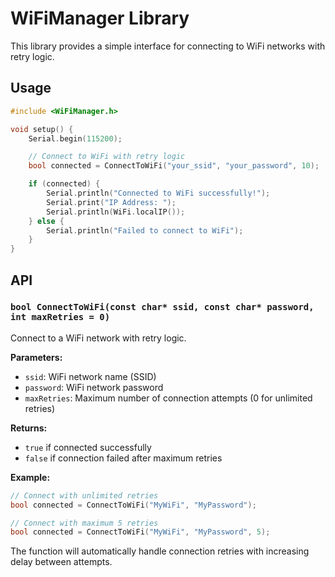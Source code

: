 # WiFiManager Library

This library provides a simple interface for connecting to WiFi networks with retry logic.

## Usage

```cpp
#include <WiFiManager.h>

void setup() {
    Serial.begin(115200);

    // Connect to WiFi with retry logic
    bool connected = ConnectToWiFi("your_ssid", "your_password", 10);

    if (connected) {
        Serial.println("Connected to WiFi successfully!");
        Serial.print("IP Address: ");
        Serial.println(WiFi.localIP());
    } else {
        Serial.println("Failed to connect to WiFi");
    }
}
```

## API

### `bool ConnectToWiFi(const char* ssid, const char* password, int maxRetries = 0)`

Connect to a WiFi network with retry logic.

**Parameters:**
- `ssid`: WiFi network name (SSID)
- `password`: WiFi network password
- `maxRetries`: Maximum number of connection attempts (0 for unlimited retries)

**Returns:**
- `true` if connected successfully
- `false` if connection failed after maximum retries

**Example:**
```cpp
// Connect with unlimited retries
bool connected = ConnectToWiFi("MyWiFi", "MyPassword");

// Connect with maximum 5 retries
bool connected = ConnectToWiFi("MyWiFi", "MyPassword", 5);
```

The function will automatically handle connection retries with increasing delay between attempts.
